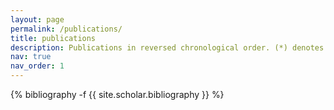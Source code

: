 ```yaml
---
layout: page
permalink: /publications/
title: publications
description: Publications in reversed chronological order. (*) denotes equal contribution.
nav: true
nav_order: 1
---
```

<!-- _pages/publications.md -->
<div class="publications">

{% bibliography -f {{ site.scholar.bibliography }} %}

</div>

